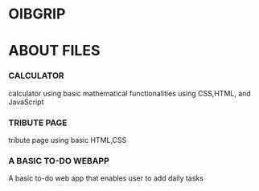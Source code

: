 # OIBGRIP
# ABOUT FILES
### CALCULATOR
calculator using basic mathematical functionalities using CSS,HTML, and JavaScript
### TRIBUTE PAGE
tribute page using basic HTML,CSS
### A BASIC TO-DO WEBAPP
A basic to-do web app that enables user to add daily tasks
